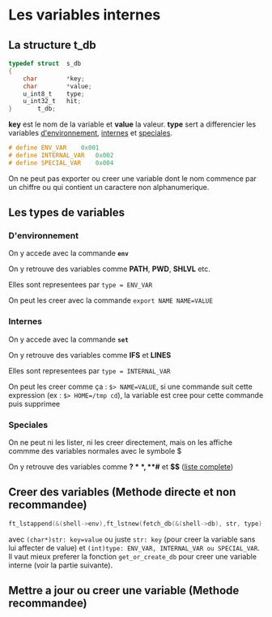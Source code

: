 # Les variables internes
## La structure t_db
```C
typedef struct	s_db
{
	char		*key;
	char		*value;
	u_int8_t	type;
	u_int32_t	hit;
}		t_db;
```
**key** est le nom de la variable et **value** la valeur.
**type** sert a differencier les variables [d'environnement](#denvironnement), [internes](#internes) et [speciales](#speciales).
```C
# define ENV_VAR	0x001
# define INTERNAL_VAR	0x002
# define SPECIAL_VAR	0x004
```
On ne peut pas exporter ou creer une variable dont le nom commence par un chiffre ou qui contient un caractere non alphanumerique.
## Les types de variables
### D'environnement
On y accede avec la commande **`env`**

On y retrouve des variables comme **PATH**, **PWD**, **SHLVL** etc.

Elles sont representees par `type = ENV_VAR`

On peut les creer avec la commande `export NAME NAME=VALUE`
### Internes
On y accede avec la commande **`set`**

On y retrouve des variables comme **IFS** et **LINES**

Elles sont representees par `type = INTERNAL_VAR`

On peut les creer comme ça : `$> NAME=VALUE`, si une commande suit cette expression (ex : `$> HOME=/tmp cd`),
la variable est cree pour cette commande puis supprimee
### Speciales
On ne peut ni les lister, ni les creer directement, mais on les affiche commme des variables normales avec le symbole $

On y retrouve des variables comme **$?**, **$#** et **$$** 
([liste complete](https://www.gnu.org/software/bash/manual/html_node/Special-Parameters.html))
## Creer des variables (Methode directe et non recommandee)
```C
ft_lstappend(&(shell->env),ft_lstnew(fetch_db(&(shell->db), str, type), sizeof(t_db)));
```

avec `(char*)str: key=value` ou juste `str: key` (pour creer la variable sans lui affecter de value) 
et `(int)type: ENV_VAR, INTERNAL_VAR ou SPECIAL_VAR`. Il vaut mieux preferer la fonction `get_or_create_db` 
pour creer une variable interne (voir la partie suivante).
## Mettre a jour ou creer une variable (Methode recommandee)
